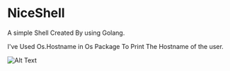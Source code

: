 # NiceShell 

A simple Shell Created By using Golang.


I've Used Os.Hostname in Os Package To Print The Hostname of the user.


![Alt Text](../Screenshot%20from%202022-12-20%2022-17-17.png "Shell Ss")